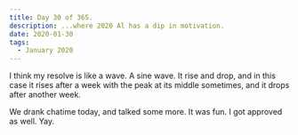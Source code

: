 ```yaml
---
title: Day 30 of 365.
description: ...where 2020 Al has a dip in motivation.
date: 2020-01-30
tags:
  - January 2020
---
```


I think my resolve is like a wave. A sine wave. It rise and drop, and in this case it rises after a week with the peak at its middle sometimes, and it drops after another week. 

We drank chatime today, and talked some more. It was fun. I got approved as well. Yay.